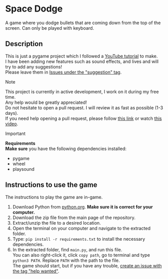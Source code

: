 # Space Dodge

A game where you dodge bullets that are coming down from the top of the screen. Can only be played with keyboard.

## Description

This is just a pygame project which I followed a [YouTube tutorial](https://www.youtube.com/watch?v=waY3LfJhQLY) to make.  
I have been adding new features such as sound effects, and lives and will try to add any suggestions!  
Please leave them in [Issues under the "suggestion" tag](https://github.com/Spacexplorer11/Space_Dodge/issues/new?template=feature_request.yml).

>[!Note]  
> This project is currently in active development, I work on it during my free time.  
> Any help would be greatly appreciated!  
> Do not hesitate to open a pull request. I will review it as fast as possible (1-3 days).  
> If you need help opening a pull request, please follow [this link](https://docs.github.com/en/pull-requests/collaborating-with-pull-requests/proposing-changes-to-your-work-with-pull-requests/creating-a-pull-request-from-a-fork) or watch [this video](https://www.youtube.com/watch?v=nCKdihvneS0).

>[!Important]
> **Requirements**  
>**Make sure** you have the following dependencies installed:
>- pygame
>- wheel
>- playsound

## Instructions to use the game

The instructions to play the game are in-game.

1. Download Python from [python.org](https://python.org). **Make sure it is correct for your computer.**
2. Download the zip file from the main page of the repository.
3. Extract/unzip the file to a desired location.
4. Open the terminal on your computer and navigate to the extracted folder.
5. Type: `pip install -r requirements.txt` to install the necessary dependencies.
6. In the extracted folder, find `main.py`, and run this file.  
You can also right-click it, click `copy path`, go to terminal and type `python3 PATH`. Replace `PATH` with the path to the file.   
The game should start, but if you have any trouble, [create an issue with the tag "help wanted"](https://github.com/Spacexplorer11/Space_Dodge/issues/new?template=healp_wanted.yml).